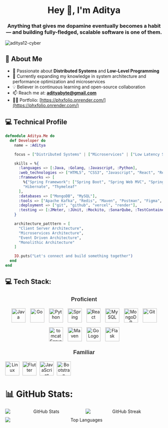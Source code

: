 <h1 align="center">Hey 👋, I'm Aditya</h1>

<h3 align="center">Anything that gives me dopamine eventually becomes a habit — and building fully-fledged, scalable software is one of them.</h3>
  
<p align="left"> <img src="https://komarev.com/ghpvc/?username=aditya12-cyber&label=Profile%20views&color=0e75b6&style=flat" alt="aditya12-cyber" /> </p>

## 🚀 About Me

- 🔭 Passionate about **Distributed Systems** and **Low-Level Programming**
- 🌱 Currently expanding my knowledge in system architecture and performance optimization and microservices
- 💡 Believer in continuous learning and open-source collaboration
- 📫 Reach me at: **adityabyte@gmail.com**
- 👨‍💻 Portfolio: [https://phxfolio.onrender.com/](https://phxfolio.onrender.com/)

## 💻 Technical Profile

```elixir
defmodule Aditya.Me do
  def Developer do
    name = :Aditya

    focus = ["Distributed Systems" | ["Microservices" | ["Low Latency Systems" | ["SAAS" | []]]]]

    skills = %{
      :languages => [:Java, :Golang, :Javascript, :Python],
      :web_technologies => ["HTML5", "CSS3", "Javascript", "React", "Redux", "GSAP", "TailwindCSS", "bootstrap"],
      :frameworks => [
        %{"Spring Framework": ["Spring Boot", "Spring Web MVC", "Spring Security", "Spring Batch"]},
        "Hibernate", "Thymeleaf"
      ],
      :databases => ["MongoDB", "MySQL"],
      :tools => ["Apache Kafka", "Redis", "Maven", "Postman", "Figma", "LucidChart"],
      :deployment => ["git", "github", "vercel", "render"],
      :testing => [:JMeter, :JUnit, :Mockito, :SonarQube, :TestContainers, :PyTest, :Github_Actions]
    }

    architecture_patttern = [
      "Client Server Architecture",
      "Microservices Architecture",
      "Event Driven Architecture",
      "Monolithic Architecture"
    ]

    IO.puts("Let's connect and build something together")
  end
end
```

<!--
```golang
package main

import "fmt"

type Developer struct {
    Name   string
    Focus  []string
    Skills map[string][]string
}

func main() {
    aditya := Developer{
        Name:  "Aditya Pawar",
        Focus: []string{"Backend Development", "System Design"},
        Skills: map[string][]string{
            "Languages":   {"Java", "Golang", "Python", "JavaScript"},
            "Frameworks": {"Spring Boot", "Spring Framework", "Gorilla Mux", "Flask"},
            "Databases":  {"MySQL", "MongoDB", "PostgreSQL"},
            "DevOps":     {"Docker", "Git", "Maven", "Linux"},
            "Frontend":   {"React", "HTML/CSS", "Bootstrap"},
        },
    }
    
    fmt.Println(aditya)
    fmt.Println("Let's connect and build something great together!")
}
```
-->
<!--
```
package github.readme;
// Author @AdityaByte

import java.util.List;

class SoftwareEngineer{

  private String name;
  private String role;
  private List<String> skills;
    
    public SoftwareEngineer(){
      this.name = "Aditya Pawar";
      this.role = "Software Engineer";
      this.skills = Arrays.asList("Java" , "Spring framework" , "Python" , "Javascript" , "Git" , "Figma" , "Mongodb" , "MySQL");
    }

    public String sayHi(){
      System.out.println("Thanks for dropping by, Hope you find some of my work interesting.");
    }
}

public class Main(){
  public static void main(String[] args){
    SoftwareEngineer engineer = new SoftwareEngineer();
    engineer.sayHi();
  }
}
```
-->


## 💻 Tech Stack:

<!-- Proficient Section -->
<div align="center">
    <h3 style="font-family: 'Arial', sans-serif; font-size: 18px; color: #333;">Proficient</h3>
</div>

<div style="display: flex; flex-wrap: wrap; gap: 10px;">
    <div align="center" style="display: flex; flex-wrap: wrap; justify-content: center; gap: 15px;">
        <!-- Languages -->
        <img src="https://cdn.jsdelivr.net/gh/devicons/devicon@latest/icons/java/java-original.svg" alt="Java" width="45" height="45" />
        <img src="https://cdn.jsdelivr.net/gh/devicons/devicon@latest/icons/go/go-original.svg" alt="Go" width="45" height="45" />
        <img src="https://cdn.jsdelivr.net/gh/devicons/devicon@latest/icons/python/python-original.svg" alt="Python" width="45" height="45" />
        <img src="https://cdn.jsdelivr.net/gh/devicons/devicon@latest/icons/spring/spring-original-wordmark.svg" alt="Spring" width="45" height="45" />
        <img src="https://cdn.jsdelivr.net/gh/devicons/devicon@latest/icons/react/react-original.svg" alt="React" width="45" height="45" />
        <img src="https://cdn.jsdelivr.net/gh/devicons/devicon@latest/icons/mysql/mysql-original-wordmark.svg" alt="MySQL" width="45" height="45" />
        <img src="https://cdn.jsdelivr.net/gh/devicons/devicon@latest/icons/mongodb/mongodb-original.svg" alt="MongoDB" width="45" height="45" />
        <img src="https://cdn.jsdelivr.net/gh/devicons/devicon@latest/icons/git/git-original.svg" alt="Git" width="45" height="45" />
        <img src="https://cdn.jsdelivr.net/gh/devicons/devicon@latest/icons/tomcat/tomcat-original.svg" alt="tomcatServer" width="45" height="45" />
        <img src="https://cdn.jsdelivr.net/gh/devicons/devicon@latest/icons/maven/maven-original.svg" alt="Maven" width="45" height="45" />
        <img src="https://golang.org/doc/gopher/gophercolor.png" alt="Go Logo" width="45" height="45" />
        <img src="https://cdn.jsdelivr.net/gh/devicons/devicon@latest/icons/flask/flask-original.svg" alt="Flask" width="45" height="45" />
    </div>
</div>

<!-- Familiar Section -->
<div align="center">
    <h3 style="font-family: 'Arial', sans-serif; font-size: 18px; color: #333;">Familiar</h3>
</div>

<div style="display: flex; flex-wrap: wrap; gap: 15px;">
    <div align="center" style="display: flex; flex-wrap: wrap; justify-content: center; gap: 10px;">
        <img src="https://cdn.jsdelivr.net/gh/devicons/devicon@latest/icons/linux/linux-original.svg" alt="Linux" width="45" height="45" />
        <img src="https://cdn.jsdelivr.net/gh/devicons/devicon@latest/icons/flutter/flutter-original.svg" alt="Flutter" width="45" height="45" />
        <img src="https://cdn.jsdelivr.net/gh/devicons/devicon@latest/icons/javascript/javascript-original.svg" alt="JavaScript" width="45" height="45" />
        <img src="https://cdn.jsdelivr.net/gh/devicons/devicon@latest/icons/bootstrap/bootstrap-original.svg" alt="Bootstrap" width="45" height="45" />
    </div>
</div>


# 📊 GitHub Stats:

<div align="center">
    <div style="display: flex; justify-content: center; flex-wrap: wrap; gap: 10px; max-width: 100%;">
        <img src="https://github-readme-stats.vercel.app/api?username=AdityaByte&theme=dark&hide_border=false&include_all_commits=false&count_private=false" alt="GitHub Stats" style="flex: 1; min-width: 200px;" />
        <img src="https://github-readme-streak-stats.herokuapp.com/?user=AdityaByte&theme=dark&hide_border=false" alt="GitHub Streak" style="flex: 1; min-width: 200px;" />
        <img src="https://github-readme-stats.vercel.app/api/top-langs/?username=AdityaByte&theme=dark&hide_border=false&include_all_commits=false&count_private=false&layout=compact" alt="Top Languages" style="flex: 1; min-width: 200px;" />
    </div>
</div>




